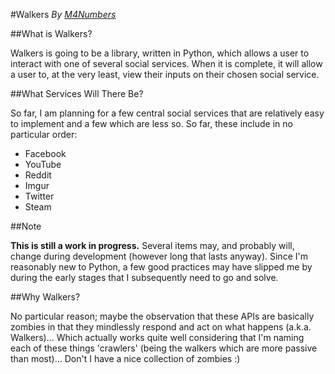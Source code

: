 #Walkers
_By [M4Numbers](https://github.com/M4Numbers/)_

##What is Walkers?

Walkers is going to be a library, written in Python, which allows a user to interact with
one of several social services. When it is complete, it will allow a user to, at the very
least, view their inputs on their chosen social service.

##What Services Will There Be?

So far, I am planning for a few central social services that are relatively easy to implement
and a few which are less so. So far, these include in no particular order:

 * Facebook
 * YouTube
 * Reddit
 * Imgur
 * Twitter
 * Steam

##Note

__This is still a work in progress.__ Several items may, and probably will, change during
development (however long that lasts anyway). Since I'm reasonably new to Python, a few 
good practices may have slipped me by during the early stages that I subsequently need to
go and solve.

##Why Walkers?

No particular reason; maybe the observation that these APIs are basically zombies in that
they mindlessly respond and act on what happens (a.k.a. Walkers)... Which actually works
quite well considering that I'm naming each of these things 'crawlers' (being the walkers
which are more passive than most)... Don't I have a nice collection of zombies :)